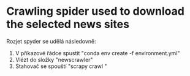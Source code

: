 # Crawling spider used to download the selected news sites

Rozjet spyder se udělá následovně:

1. V příkazové řádce spustit "conda env create -f environment.yml"
2. Vlézt do složky "newscrawler"
3. Stahovač se spouští "scrapy crawl <nazev stranky>"

